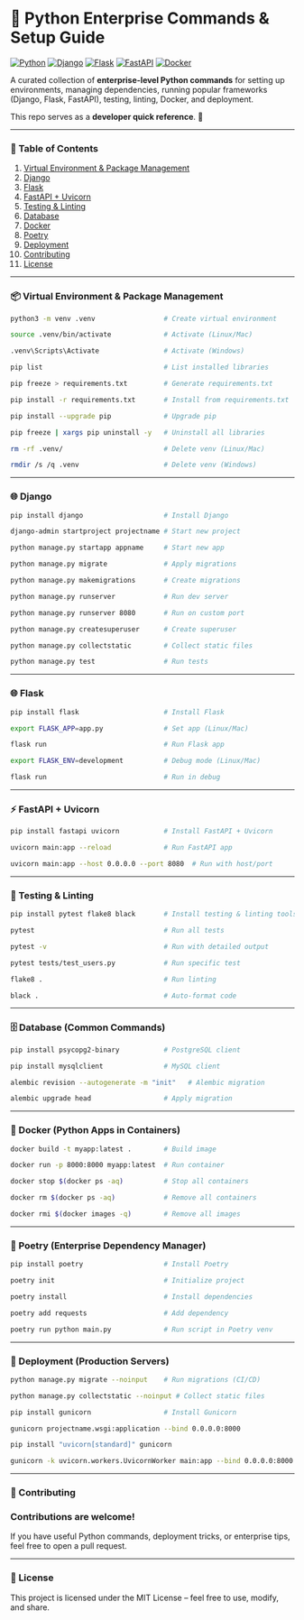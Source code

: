# 🐍 Python Enterprise Commands & Setup Guide

[![Python](https://img.shields.io/badge/Python-3.8%2B-blue?logo=python)](https://www.python.org/)
[![Django](https://img.shields.io/badge/Django-4.0-green?logo=django)](https://www.djangoproject.com/)
[![Flask](https://img.shields.io/badge/Flask-2.0-lightgrey?logo=flask)](https://flask.palletsprojects.com/)
[![FastAPI](https://img.shields.io/badge/FastAPI-0.100+-teal?logo=fastapi)](https://fastapi.tiangolo.com/)
[![Docker](https://img.shields.io/badge/Docker-Enabled-blue?logo=docker)](https://www.docker.com/)

A curated collection of **enterprise-level Python commands** for setting up environments, managing dependencies, running popular frameworks (Django, Flask, FastAPI), testing, linting, Docker, and deployment.  

This repo serves as a **developer quick reference**. 🚀

---

### 📑 Table of Contents
1. [Virtual Environment & Package Management](#-virtual-environment--package-management)  
2. [Django](#-django)  
3. [Flask](#-flask)  
4. [FastAPI + Uvicorn](#-fastapi--uvicorn)  
5. [Testing & Linting](#-testing--linting)  
6. [Database](#-database-common-commands)  
7. [Docker](#-docker-python-apps-in-containers)  
8. [Poetry](#-poetry-enterprise-dependency-manager)  
9. [Deployment](#-deployment-production-servers)  
10. [Contributing](#-contributing)  
11. [License](#-license)  

---

### 📦 Virtual Environment & Package Management
```bash
python3 -m venv .venv                 # Create virtual environment

source .venv/bin/activate             # Activate (Linux/Mac)

.venv\Scripts\Activate                # Activate (Windows)

pip list                              # List installed libraries

pip freeze > requirements.txt         # Generate requirements.txt

pip install -r requirements.txt       # Install from requirements.txt

pip install --upgrade pip             # Upgrade pip

pip freeze | xargs pip uninstall -y   # Uninstall all libraries

rm -rf .venv/                         # Delete venv (Linux/Mac)

rmdir /s /q .venv                     # Delete venv (Windows)
```

---

### 🌐 Django
```bash
pip install django                    # Install Django

django-admin startproject projectname # Start new project

python manage.py startapp appname     # Start new app

python manage.py migrate              # Apply migrations

python manage.py makemigrations       # Create migrations

python manage.py runserver            # Run dev server

python manage.py runserver 8080       # Run on custom port

python manage.py createsuperuser      # Create superuser

python manage.py collectstatic        # Collect static files

python manage.py test                 # Run tests
```

---

### 🌐 Flask
```bash
pip install flask                     # Install Flask

export FLASK_APP=app.py               # Set app (Linux/Mac)

flask run                             # Run Flask app

export FLASK_ENV=development          # Debug mode (Linux/Mac)

flask run                             # Run in debug
```

---

### ⚡ FastAPI + Uvicorn
```bash
pip install fastapi uvicorn           # Install FastAPI + Uvicorn

uvicorn main:app --reload             # Run FastAPI app

uvicorn main:app --host 0.0.0.0 --port 8080  # Run with host/port
```

---

### 🧪 Testing & Linting
```bash
pip install pytest flake8 black       # Install testing & linting tools

pytest                                # Run all tests

pytest -v                             # Run with detailed output

pytest tests/test_users.py            # Run specific test

flake8 .                              # Run linting

black .                               # Auto-format code
```

---

### 🗄️ Database (Common Commands)
```bash
pip install psycopg2-binary           # PostgreSQL client

pip install mysqlclient               # MySQL client

alembic revision --autogenerate -m "init"   # Alembic migration

alembic upgrade head                  # Apply migration
```

---

### 🐳 Docker (Python Apps in Containers)
```bash
docker build -t myapp:latest .        # Build image

docker run -p 8000:8000 myapp:latest  # Run container

docker stop $(docker ps -aq)          # Stop all containers

docker rm $(docker ps -aq)            # Remove all containers

docker rmi $(docker images -q)        # Remove all images
```

---

### 📜 Poetry (Enterprise Dependency Manager)
```bash
pip install poetry                    # Install Poetry

poetry init                           # Initialize project

poetry install                        # Install dependencies

poetry add requests                   # Add dependency

poetry run python main.py             # Run script in Poetry venv
```

---

### 🚀 Deployment (Production Servers)
```bash
python manage.py migrate --noinput    # Run migrations (CI/CD)

python manage.py collectstatic --noinput # Collect static files

pip install gunicorn                  # Install Gunicorn

gunicorn projectname.wsgi:application --bind 0.0.0.0:8000

pip install "uvicorn[standard]" gunicorn

gunicorn -k uvicorn.workers.UvicornWorker main:app --bind 0.0.0.0:8000
```

---

### 🤝 Contributing

### Contributions are welcome!
If you have useful Python commands, deployment tricks, or enterprise tips, feel free to open a pull request.

---

### 📜 License
This project is licensed under the MIT License – feel free to use, modify, and share.